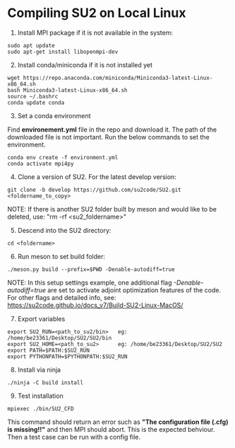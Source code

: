 # Compiling SU2 on Local Linux

1. Install MPI package if it is not available in the system:

```
sudo apt update
sudo apt-get install libopenmpi-dev
```

2. Install conda/miniconda if it is not installed yet

```
wget https://repo.anaconda.com/miniconda/Miniconda3-latest-Linux-x86_64.sh
bash Miniconda3-latest-Linux-x86_64.sh
source ~/.bashrc
conda update conda
```

3. Set a conda environment

Find **environement.yml** file in the repo and download it. The path of the downloaded file is not important. Run the below commands to set the environment.

```
conda env create -f environment.yml
conda activate mpi4py
```

4. Clone a version of SU2. For the latest develop version:

```
git clone -b develop https://github.com/su2code/SU2.git <foldername_to_copy>
```

NOTE: If there is another SU2 folder built by meson and would like to be deleted, use: "rm -rf <su2_foldername>"

5. Descend into the SU2 directory:
   
```
cd <foldername>
```

6. Run meson to set build folder:

```
./meson.py build --prefix=$PWD -Denable-autodiff=true
```

NOTE: In this setup settings example, one additional flag *-Denable-autodiff=true* are set to activate adjoint optimization features of the code. For other flags and detailed info, see: https://su2code.github.io/docs_v7/Build-SU2-Linux-MacOS/


7. Export variables 

```
export SU2_RUN=<path_to_su2/bin>   eg: /home/be23361/Desktop/SU2/SU2/bin
export SU2_HOME=<path_to_su2>      eg: /home/be23361/Desktop/SU2/SU2
export PATH=$PATH:$SU2_RUN
export PYTHONPATH=$PYTHONPATH:$SU2_RUN
```

8. Install via ninja

```
./ninja -C build install
```

9. Test installation

```
mpiexec ./bin/SU2_CFD
```

This command should return an error such as **"The configuration file (.cfg) is missing!!"** and then MPI should abort. This is the expected behviour. Then a test case can be run with a config file.




   
